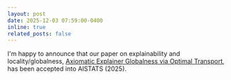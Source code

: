 ```yaml
---
layout: post
date: 2025-12-03 07:59:00-0400
inline: true
related_posts: false
---
```


I'm happy to announce that our paper on explainability and locality/globalness, [Axiomatic Explainer Globalness via Optimal Transport](https://arxiv.org/pdf/2411.01126), has been accepted into AISTATS (2025).

